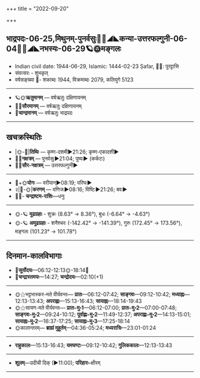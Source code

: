 +++
title = "2022-09-20"

+++
## भाद्रपदः-06-25,मिथुनम्-पुनर्वसुः🌛🌌◢◣कन्या-उत्तरफल्गुनी-06-04🌌🌞◢◣नभस्यः-06-29🪐🌞मङ्गलः
- Indian civil date: 1944-06-29, Islamic: 1444-02-23 Ṣafar, 🌌🌞: पुरट्टासि
- संवत्सरः - शुभकृत्
- वर्षसङ्ख्या 🌛- शकाब्दः 1944, विक्रमाब्दः 2079, कलियुगे 5123
___________________
- 🪐🌞**ऋतुमानम्** — वर्षऋतुः दक्षिणायनम्
- 🌌🌞**सौरमानम्** — वर्षऋतुः दक्षिणायनम्
- 🌛**चान्द्रमानम्** — वर्षऋतुः भाद्रपदः
___________________


## खचक्रस्थितिः
- |🌞-🌛|**तिथिः** — कृष्ण-दशमी►21:26; कृष्ण-एकादशी►  
- 🌌🌛**नक्षत्रम्** — पुनर्वसुः►21:04; पुष्यः► (कर्कटः)  
- 🌌🌞**सौर-नक्षत्रम्** — उत्तरफल्गुनी►  
___________________
- 🌛+🌞**योगः** — वरीयान्►08:19; परिघः►  
- २|🌛-🌞|**करणम्** — वणिजः►08:16; विष्टिः►21:26; बवः►  
- 🌌🌛- **चन्द्राष्टम-राशिः**—धनुः  
___________________
- 🌞-🪐 **मूढग्रहाः** - शुक्रः (8.63° → 8.36°), बुधः (-6.64° → -4.63°)
- 🌞-🪐 **अमूढग्रहाः** - शनैश्चरः (-142.42° → -141.39°), गुरुः (172.45° → 173.56°), मङ्गलः (101.23° → 101.78°)
___________________


## दिनमान-कालविभागाः
- 🌅**सूर्योदयः**—06:12-12:13🌞️-18:14🌇  
- 🌛**चन्द्रास्तमयः**—14:27; **चन्द्रोदयः**—02:10(+1)  
___________________
- 🌞⚝भट्टभास्कर-मते वीर्यवन्तः— **प्रातः**—06:12-07:42; **साङ्गवः**—09:12-10:42; **मध्याह्नः**—12:13-13:43; **अपराह्णः**—15:13-16:43; **सायाह्नः**—18:14-19:43  
- 🌞⚝सायण-मते वीर्यवन्तः— **प्रातः-मु॰1**—06:12-07:00; **प्रातः-मु॰2**—07:00-07:48; **साङ्गवः-मु॰2**—09:24-10:12; **पूर्वाह्णः-मु॰2**—11:49-12:37; **अपराह्णः-मु॰2**—14:13-15:01; **सायाह्नः-मु॰2**—16:37-17:25; **सायाह्नः-मु॰3**—17:25-18:14  
- 🌞कालान्तरम्— **ब्राह्मं मुहूर्तम्**—04:36-05:24; **मध्यरात्रिः**—23:01-01:24  
___________________
- **राहुकालः**—15:13-16:43; **यमघण्टः**—09:12-10:42; **गुलिककालः**—12:13-13:43  
___________________
- **शूलम्**—उदीची दिक् (►11:00); **परिहारः**–क्षीरम्  
___________________
